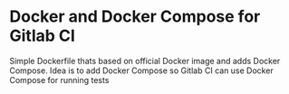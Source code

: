 # Docker and Docker Compose for Gitlab CI

Simple Dockerfile thats based on official Docker image and adds Docker Compose.
Idea is to add Docker Compose so Gitlab CI can use Docker Compose for running tests


